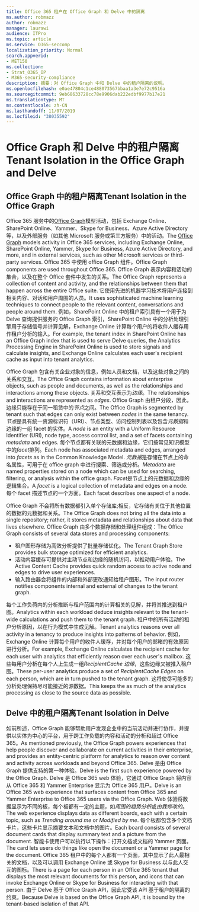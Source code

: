 ```yaml
---
title: Office 365 租户在 Office Graph 和 Delve 中的隔离
ms.author: robmazz
author: robmazz
manager: laurawi
audience: ITPro
ms.topic: article
ms.service: O365-seccomp
localization_priority: Normal
search.appverid:
- MET150
ms.collection:
- Strat_O365_IP
- M365-security-compliance
description: 摘要：对 Office Graph 中和 Delve 中的租户隔离的说明。
ms.openlocfilehash: e0ae47804c1ce488073567bbaa1a3e7e72c9516a
ms.sourcegitcommit: 9eb68633728cc78e9906dab222edbf9977b17e21
ms.translationtype: MT
ms.contentlocale: zh-CN
ms.lasthandoff: 11/07/2019
ms.locfileid: "38035592"
---
```

# <a name="tenant-isolation-in-the-office-graph-and-delve"></a><span data-ttu-id="ff3a4-103">Office Graph 和 Delve 中的租户隔离</span><span class="sxs-lookup"><span data-stu-id="ff3a4-103">Tenant Isolation in the Office Graph and Delve</span></span>

## <a name="tenant-isolation-in-the-office-graph"></a><span data-ttu-id="ff3a4-104">Office Graph 中的租户隔离</span><span class="sxs-lookup"><span data-stu-id="ff3a4-104">Tenant Isolation in the Office Graph</span></span>

<span data-ttu-id="ff3a4-105">Office 365 服务中的[Office Graph](https://developer.microsoft.com)模型活动，包括 Exchange Online、SharePoint Online、Yammer、Skype for Business、Azure Active Directory 等，以及外部服务（如其他 Microsoft 服务或第三方服务）中的活动。</span><span class="sxs-lookup"><span data-stu-id="ff3a4-105">The [Office Graph](https://developer.microsoft.com) models activity in Office 365 services, including Exchange Online, SharePoint Online, Yammer, Skype for Business, Azure Active Directory, and more, and in external services, such as other Microsoft services or third-party services.</span></span> <span data-ttu-id="ff3a4-106">Office 365 中使用 office Graph 组件。</span><span class="sxs-lookup"><span data-stu-id="ff3a4-106">Office Graph components are used throughout Office 365.</span></span> <span data-ttu-id="ff3a4-107">Office Graph 表示内容和活动的集合，以及在整个 Office 套件中发生的关系。</span><span class="sxs-lookup"><span data-stu-id="ff3a4-107">The Office Graph represents a collection of content and activity, and the relationships between them that happen across the entire Office suite.</span></span> <span data-ttu-id="ff3a4-108">它使用先进的机器学习技术将用户连接到相关内容、对话和用户周围的人员。</span><span class="sxs-lookup"><span data-stu-id="ff3a4-108">It uses sophisticated machine learning techniques to connect people to the relevant content, conversations and people around them.</span></span> <span data-ttu-id="ff3a4-109">例如，SharePoint Online 中的租户索引具有一个用于为 Delve 查询提供服务的 Office Graph 索引，SharePoint Online 中的分析处理引擎用于存储信号并计算见解，Exchange Online 计算每个用户的将收件人缓存用作租户分析的输入。</span><span class="sxs-lookup"><span data-stu-id="ff3a4-109">For example, the tenant index in SharePoint Online has an Office Graph index that is used to serve Delve queries, the Analytics Processing Engine in SharePoint Online is used to store signals and calculate insights, and Exchange Online calculates each user's recipient cache as input into tenant analytics.</span></span>

<span data-ttu-id="ff3a4-110">Office Graph 包含有关企业对象的信息，例如人员和文档，以及这些对象之间的关系和交互。</span><span class="sxs-lookup"><span data-stu-id="ff3a4-110">The Office Graph contains information about enterprise objects, such as people and documents, as well as the relationships and interactions among these objects.</span></span> <span data-ttu-id="ff3a4-111">关系和交互表示为*边缘*。</span><span class="sxs-lookup"><span data-stu-id="ff3a4-111">The relationships and interactions are represented as *edges*.</span></span> <span data-ttu-id="ff3a4-112">Office Graph 由租户分段，因此，边缘只能存在于同一租赁中的*节点*之间。</span><span class="sxs-lookup"><span data-stu-id="ff3a4-112">The Office Graph is segmented by tenant such that edges can only exist between *nodes* in the same tenancy.</span></span> <span data-ttu-id="ff3a4-113">*节点*是具有统一资源标识符（URI）、节点类型、访问控制列表以及包含*元数据*和边缘的一组 facet 的实体。</span><span class="sxs-lookup"><span data-stu-id="ff3a4-113">A *node* is an entity with a Uniform Resource Identifier (URI), node type, access control list, and a set of facets containing *metadata* and edges.</span></span> <span data-ttu-id="ff3a4-114">每个节点都有关联的元数据和边缘，它们按常见知识模型中的*facet*排列。</span><span class="sxs-lookup"><span data-stu-id="ff3a4-114">Each node has associated metadata and edges, arranged into *facets* as in the Common Knowledge Model.</span></span> <span data-ttu-id="ff3a4-115">*元数据*是存储在节点上的命名属性，可用于在 office graph 中进行搜索、筛选或分析。</span><span class="sxs-lookup"><span data-stu-id="ff3a4-115">*Metadata* are named properties stored on a node which can be used for searching, filtering, or analysis within the office graph.</span></span> <span data-ttu-id="ff3a4-116">*Facet*是节点上的元数据和边缘的逻辑集合。</span><span class="sxs-lookup"><span data-stu-id="ff3a4-116">A *facet* is a logical collection of metadata and edges on a node.</span></span> <span data-ttu-id="ff3a4-117">每个 facet 描述节点的一个方面。</span><span class="sxs-lookup"><span data-stu-id="ff3a4-117">Each facet describes one aspect of a node.</span></span> 

<span data-ttu-id="ff3a4-118">Office Graph 不会将所有数据都引入单个存储库;相反，它存储有关位于其他位置的数据的元数据和关系。</span><span class="sxs-lookup"><span data-stu-id="ff3a4-118">The Office Graph does not bring all the data into a single repository; rather, it stores metadata and relationships about data that lives elsewhere.</span></span> <span data-ttu-id="ff3a4-119">Office Graph 由多个数据存储和处理组件组成：</span><span class="sxs-lookup"><span data-stu-id="ff3a4-119">The Office Graph consists of several data stores and processing components:</span></span>

- <span data-ttu-id="ff3a4-120">租户图形存储为高效分析提供了批量存储优化。</span><span class="sxs-lookup"><span data-stu-id="ff3a4-120">The Tenant Graph Store provides bulk storage optimized for efficient analytics.</span></span>
- <span data-ttu-id="ff3a4-121">活动内容缓存可提供对主动节点和边缘的随机访问，以推动用户体验。</span><span class="sxs-lookup"><span data-stu-id="ff3a4-121">The Active Content Cache provides quick random access to active node and edges to drive user experiences.</span></span>
- <span data-ttu-id="ff3a4-122">输入路由器会将组件的内部和外部更改通知给租户图形。</span><span class="sxs-lookup"><span data-stu-id="ff3a4-122">The input router notifies components internal and external of changes to the tenant graph.</span></span>

<span data-ttu-id="ff3a4-123">每个工作负荷内的分析推断与租户范围内的计算相关的见解，并将其推送到租户图。</span><span class="sxs-lookup"><span data-stu-id="ff3a4-123">Analytics within each workload deduce insights relevant to the tenant-wide calculations and push them to the tenant graph.</span></span> <span data-ttu-id="ff3a4-124">租户中的所有活动的租户分析原因，以在行为模式中生成见解。</span><span class="sxs-lookup"><span data-stu-id="ff3a4-124">Tenant analytics reasons over all activity in a tenancy to produce insights into patterns of behavior.</span></span> <span data-ttu-id="ff3a4-125">例如，Exchange Online 计算每个用户的收件人缓存，并对每个用户的邮箱的有效原因进行分析。</span><span class="sxs-lookup"><span data-stu-id="ff3a4-125">For example, Exchange Online calculates the recipient cache for each user with analytics that efficiently reason over each user's mailbox.</span></span> <span data-ttu-id="ff3a4-126">这些每用户分析在每个人上生成一组*RecipientCache 边缘*，这些边缘又被推入租户图。</span><span class="sxs-lookup"><span data-stu-id="ff3a4-126">These per-user analytics produce a set of *RecipientCache Edges* on each person, which are in turn pushed to the tenant graph.</span></span> <span data-ttu-id="ff3a4-127">这将使尽可能多的分析处理保持尽可能接近的源数据。</span><span class="sxs-lookup"><span data-stu-id="ff3a4-127">This keeps the as much of the analytics processing as close to the source data as possible.</span></span>

## <a name="tenant-isolation-in-delve"></a><span data-ttu-id="ff3a4-128">Delve 中的租户隔离</span><span class="sxs-lookup"><span data-stu-id="ff3a4-128">Tenant Isolation in Delve</span></span>

<span data-ttu-id="ff3a4-129">如前所述，Office Graph 能够帮助用户发现企业中的当前活动并进行协作，并提供以实体为中心的平台，用于跨工作负载的内容和活动的分析和超过 Office 365。</span><span class="sxs-lookup"><span data-stu-id="ff3a4-129">As mentioned previously, the Office Graph powers experiences that help people discover and collaborate on current activities in their enterprise, and provides an entity-centric platform for analytics to reason over content and activity across workloads and beyond Office 365.</span></span> <span data-ttu-id="ff3a4-130">Delve 是由 Office Graph 提供支持的第一种体验。</span><span class="sxs-lookup"><span data-stu-id="ff3a4-130">Delve is the first such experience powered by the Office Graph.</span></span>
<span data-ttu-id="ff3a4-131">Delve 是 Office 365 web 体验，它通过 Office Graph 将内容从 Office 365 和 Yammer Enterprise 显示为 Office 365 用户。</span><span class="sxs-lookup"><span data-stu-id="ff3a4-131">Delve is an Office 365 web experience that surfaces content from Office 365 and Yammer Enterprise to Office 365 users via the Office Graph.</span></span> <span data-ttu-id="ff3a4-132">Web 体验将数据显示为不同的板，每个板都有一定的主题，如*周围的趋势分析*或*由我修改的*。</span><span class="sxs-lookup"><span data-stu-id="ff3a4-132">The web experience displays data as different boards, each with a certain topic, such as *Trending around me* or *Modified by me*.</span></span> <span data-ttu-id="ff3a4-133">每个板都包含多个文档卡片，这些卡片显示摘要文本和文档中的图片。</span><span class="sxs-lookup"><span data-stu-id="ff3a4-133">Each board consists of several document cards that display summary text and a picture from the document.</span></span> <span data-ttu-id="ff3a4-134">智能卡使用户可以执行以下操作：打开文档或文档的 Yammer 页面。</span><span class="sxs-lookup"><span data-stu-id="ff3a4-134">The card lets users do things like open the document or a Yammer page for the document.</span></span> <span data-ttu-id="ff3a4-135">Office 365 租户中的每个人都有一个页面，其中显示了此人最相关的文档，以及可以调用 Exchange Online 或 Skype for Business 以与此人交互的图标。</span><span class="sxs-lookup"><span data-stu-id="ff3a4-135">There is a page for each person in an Office 365 tenant that displays the most relevant documents for this person, and icons that can invoke Exchange Online or Skype for Business for interacting with that person.</span></span> <span data-ttu-id="ff3a4-136">由于 Delve 基于 Office Graph API，因此它受该 API 基于租户的隔离的约束。</span><span class="sxs-lookup"><span data-stu-id="ff3a4-136">Because Delve is based on the Office Graph API, it is bound by the tenant-based isolation of that API.</span></span>
